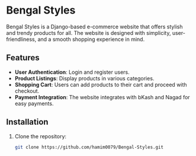 # Bengal Styles

Bengal Styles is a Django-based e-commerce website that offers stylish and trendy products for all. The website is designed with simplicity, user-friendliness, and a smooth shopping experience in mind.

## Features

- **User Authentication**: Login and register users.
- **Product Listings**: Display products in various categories.
- **Shopping Cart**: Users can add products to their cart and proceed with checkout.
- **Payment Integration**: The website integrates with bKash and Nagad for easy payments.

## Installation

1. Clone the repository:
   ```bash
   git clone https://github.com/hamim0079/Bengal-Styles.git
